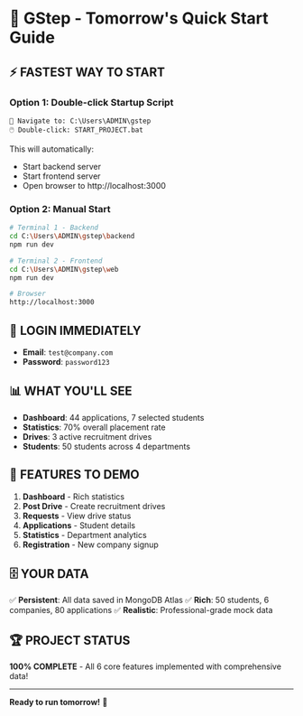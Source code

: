 # 🚀 GStep - Tomorrow's Quick Start Guide

## ⚡ **FASTEST WAY TO START**

### **Option 1: Double-click Startup Script**
```
📁 Navigate to: C:\Users\ADMIN\gstep
🖱️ Double-click: START_PROJECT.bat
```
This will automatically:
- Start backend server
- Start frontend server  
- Open browser to http://localhost:3000

### **Option 2: Manual Start**
```bash
# Terminal 1 - Backend
cd C:\Users\ADMIN\gstep\backend
npm run dev

# Terminal 2 - Frontend  
cd C:\Users\ADMIN\gstep\web
npm run dev

# Browser
http://localhost:3000
```

## 🔐 **LOGIN IMMEDIATELY**
- **Email**: `test@company.com`
- **Password**: `password123`

## 📊 **WHAT YOU'LL SEE**
- **Dashboard**: 44 applications, 7 selected students
- **Statistics**: 70% overall placement rate
- **Drives**: 3 active recruitment drives
- **Students**: 50 students across 4 departments

## 🎯 **FEATURES TO DEMO**
1. **Dashboard** - Rich statistics
2. **Post Drive** - Create recruitment drives
3. **Requests** - View drive status
4. **Applications** - Student details
5. **Statistics** - Department analytics
6. **Registration** - New company signup

## 🗄️ **YOUR DATA**
✅ **Persistent**: All data saved in MongoDB Atlas
✅ **Rich**: 50 students, 6 companies, 80 applications
✅ **Realistic**: Professional-grade mock data

## 🏆 **PROJECT STATUS**
**100% COMPLETE** - All 6 core features implemented with comprehensive data!

---
**Ready to run tomorrow!** 🚀
